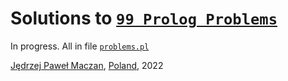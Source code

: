 # Solutions to [`99 Prolog Problems`](https://www.ic.unicamp.br/~meidanis/courses/mc336/2009s2/prolog/problemas/)

In progress. All in file [`problems.pl`](problems.pl)

[Jędrzej Paweł Maczan](https://maczan.pl/), [Poland](https://en.wikipedia.org/wiki/Poland), 2022